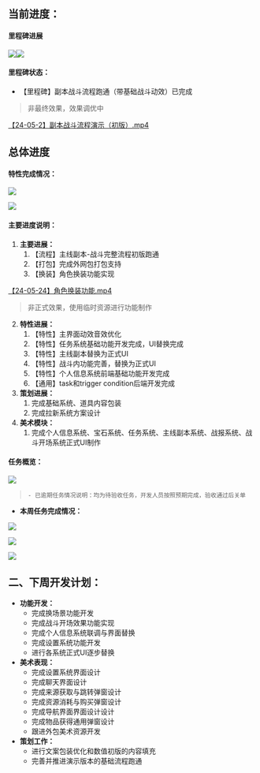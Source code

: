 ## 当前进度：
#### 里程碑进展
![](https://cdn.nlark.com/yuque/0/2024/png/12926950/1716619622120-bd46bcee-fc23-4149-ad86-89989494f6bb.png)![](https://cdn.nlark.com/yuque/0/2024/png/12926950/1716619622170-0d435de0-4ff4-4f58-97e2-67cd81d34bc2.png)

#### **里程碑状态：**
+ 【里程碑】副本战斗流程跑通（带基础战斗动效）已完成

> 非最终效果，效果调优中
>

[【24-05-2】副本战斗流程演示（初版）.mp4](https://snh48group.yuque.com/attachments/yuque/0/2024/mp4/12926950/1716636175448-b3dc0203-7806-446e-8488-6ec396c247c4.mp4)

## 总体进度
#### 特性完成情况：
![](https://cdn.nlark.com/yuque/0/2024/jpeg/12926950/1716633054642-02e3ab47-b176-4145-b1f7-5ad1754c2305.jpeg)

![](https://cdn.nlark.com/yuque/0/2024/png/12926950/1716633150142-ed4cc367-b7f9-47b3-96d6-95086282ef60.png)

#### 主要进度说明：
1. **主要进展：**
    1. 【流程】主线副本-战斗完整流程初版跑通 
    2. 【打包】完成外网包打包支持
    3. 【换装】角色换装功能实现  

[【24-05-24】角色换装功能.mp4](https://snh48group.yuque.com/attachments/yuque/0/2024/mp4/12926950/1716633974200-f4922b61-6b6f-46ee-9da1-959b41966ad9.mp4)

> 非正式效果，使用临时资源进行功能制作
>

2. **特性进展：**
    1. 【特性】主界面动效音效优化 
    2. 【特性】任务系统基础功能开发完成，UI替换完成
    3. 【特性】主线副本替换为正式UI
    4. 【特性】战斗内功能完善，替换为正式UI
    5. 【特性】个人信息系统前端基础功能开发完成
    6. 【通用】task和trigger condition后端开发完成  
3.  **策划进展：**
    1. 完成基础系统、道具内容包装
    2. 完成拉新系统方案设计
4. **美术模块：**
    1. 完成个人信息系统、宝石系统、任务系统、主线副本系统、战报系统、战斗开场系统正式UI制作

#### 任务概览：
![](https://cdn.nlark.com/yuque/0/2024/png/12926950/1716634329161-01f8a3e5-ecdb-42e9-9715-c43d507abe5c.png)

>     - 已逾期任务情况说明：均为待验收任务，开发人员按照预期完成，验收通过后关单
>

+ **本周任务完成情况：**

![](https://cdn.nlark.com/yuque/0/2024/png/12926950/1716634170717-30586183-2f93-4fea-b704-d00fb2725504.png)

![](https://cdn.nlark.com/yuque/0/2024/png/12926950/1716634211289-d6574bcc-765f-4079-aad1-2a703be667c7.png)

![](https://cdn.nlark.com/yuque/0/2024/png/12926950/1716634231432-59fec28c-a32b-4bca-91d0-5460fe300106.png)

## 二、下周开发计划：
+ **功能开发：**
    - 完成换场景功能开发
    - 完成战斗开场效果功能实现
    - 完成个人信息系统联调与界面替换
    - 完成设置系统功能开发
    - 进行各系统正式UI逐步替换
+ **美术表现：**
    - 完成设置系统界面设计
    - 完成聊天界面设计
    - 完成来源获取与跳转弹窗设计
    - 完成资源消耗与购买弹窗设计
    - 完成导航界面界面设计设计
    - 完成物品获得通用弹窗设计
    - 跟进外包美术资源开发
+ **策划工作：**
    - 进行文案包装优化和数值初版的内容填充  
    - 完善并推进演示版本的基础流程跑通  





